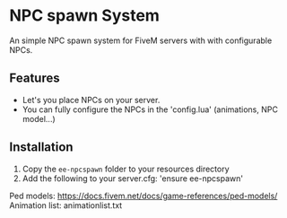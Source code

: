 # NPC spawn System

An simple NPC spawn system for FiveM servers with with configurable NPCs.

## Features
- Let's you place NPCs on your server.
- You can fully configure the NPCs in the 'config.lua' (animations, NPC model...)


## Installation
1. Copy the `ee-npcspawn` folder to your resources directory
2. Add the following to your server.cfg: 'ensure ee-npcspawn'



Ped models: https://docs.fivem.net/docs/game-references/ped-models/
Animation list: animationlist.txt
